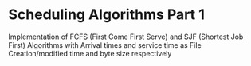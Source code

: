 # Scheduling Algorithms Part 1

Implementation of FCFS (First Come First Serve) and SJF (Shortest Job First) Algorithms with Arrival times and service time as File Creation/modified time and byte size respectively
